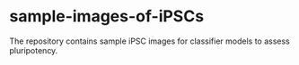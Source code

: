 # sample-images-of-iPSCs
The repository contains sample iPSC images for classifier models to assess pluripotency. 
